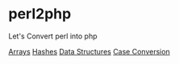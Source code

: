 # perl2php

Let's Convert perl into php


[Arrays](arrays.md)
[Hashes](hashes.md)
[Data Structures](dataStructures.md)
[Case Conversion](caseConversion.md)